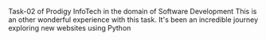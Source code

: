 Task-02 of Prodigy InfoTech in the domain of
Software Development
This is an other wonderful experience with this task.
It's been an incredible journey exploring new websites using Python
